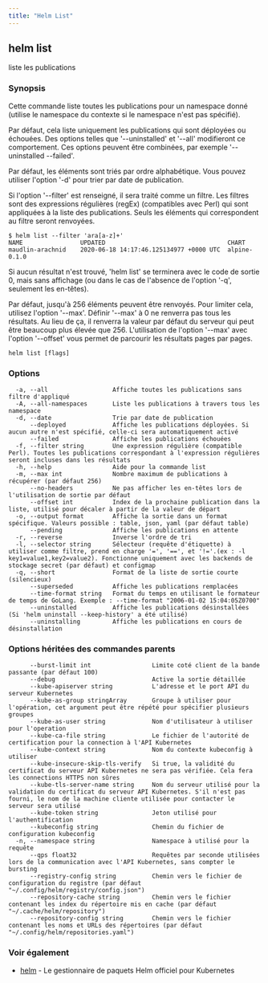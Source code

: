 ```yaml
---
title: "Helm List"
---
```


## helm list

liste les publications

### Synopsis

Cette commande liste toutes les publications pour un namespace donné (utilise le namespace du contexte si le namespace n'est pas spécifié).

Par défaut, cela liste uniquement les publications qui sont déployées ou échouées. Des options telles que '--uninstalled' et '--all' modifieront ce comportement. Ces options peuvent être combinées, par exemple '--uninstalled --failed'.

Par défaut, les éléments sont triés par ordre alphabétique. Vous pouvez utiliser l'option '-d' pour trier par date de publication.

Si l'option '--filter' est renseigné, il sera traité comme un filtre. Les filtres sont des expressions régulières (regEx) (compatibles avec Perl) qui sont appliquées à la liste des publications. Seuls les éléments qui correspondent au filtre seront renvoyées. 

    $ helm list --filter 'ara[a-z]+'
    NAME                UPDATED                                  CHART
    maudlin-arachnid    2020-06-18 14:17:46.125134977 +0000 UTC  alpine-0.1.0

Si aucun résultat n'est trouvé, 'helm list' se terminera avec le code de sortie 0, mais sans affichage (ou dans le cas de l'absence de l'option '-q', seulement les en-têtes).

Par défaut, jusqu'à 256 éléments peuvent être renvoyés. Pour limiter cela, utilisez l'option '--max'.
Définir '--max' à 0 ne renverra pas tous les résultats. Au lieu de ça, il renverra la valeur par défaut du serveur qui peut être beaucoup plus élevée que 256.
L'utilisation de l'option '--max' avec l'option '--offset' vous permet de parcourir les résultats pages par pages.

```
helm list [flags]
```

### Options

```
  -a, --all                  Affiche toutes les publications sans filtre d'appliqué
  -A, --all-namespaces       Liste les publications à travers tous les namespace
  -d, --date                 Trie par date de publication
      --deployed             Affiche les publications déployées. Si aucun autre n'est spécifié, celle-ci sera automatiquement activé
      --failed               Affiche les publications échouées
  -f, --filter string        Une expression régulière (compatible Perl). Toutes les publications correspondant à l'expression régulières seront incluses dans les résultats
  -h, --help                 Aide pour la commande list
  -m, --max int              Nombre maximum de publications à récupérer (par défaut 256)
      --no-headers           Ne pas afficher les en-têtes lors de l'utilisation de sortie par défaut
      --offset int           Index de la prochaine publication dans la liste, utilisé pour décaler à partir de la valeur de départ
  -o, --output format        Affiche la sortie dans un format spécifique. Valeurs possible : table, json, yaml (par défaut table)
      --pending              Affiche les publications en attente
  -r, --reverse              Inverse l'ordre de tri
  -l, --selector string      Sélecteur (requête d'étiquette) à utiliser comme filtre, prend en charge '=', '==', et '!='.(ex : -l key1=value1,key2=value2). Fonctionne uniquement avec les backends de stockage secret (par défaut) et configmap
  -q, --short                Format de la liste de sortie courte (silencieux)
      --superseded           Affiche les publications remplacées
      --time-format string   Format du temps en utilisant le formateur de temps de GoLang. Exemple : --time-format "2006-01-02 15:04:05Z0700"
      --uninstalled          Affiche les publications désinstallées (Si 'helm uninstall --keep-history' a été utilisé)
      --uninstalling         Affiche les publications en cours de désinstallation
```

### Options héritées des commandes parents

```
      --burst-limit int                 Limite coté client de la bande passante (par défaut 100)
      --debug                           Active la sortie détaillée
      --kube-apiserver string           L'adresse et le port API du serveur Kubernetes
      --kube-as-group stringArray       Groupe à utiliser pour l'opération, cet argument peut être répété pour spécifier plusieurs groupes
      --kube-as-user string             Nom d'utilisateur à utiliser pour l'operation
      --kube-ca-file string             Le fichier de l'autorité de certification pour la connection à l'API Kubernetes
      --kube-context string             Nom du contexte kubeconfig à utiliser
      --kube-insecure-skip-tls-verify   Si true, la validité du certificat du serveur API Kubernetes ne sera pas vérifiée. Cela fera les connections HTTPS non sûres
      --kube-tls-server-name string     Nom du serveur utilisé pour la validation du certificat du serveur API Kubernetes. S'il n'est pas fourni, le nom de la machine cliente utilisée pour contacter le serveur sera utilisé
      --kube-token string               Jeton utilisé pour l'authentification
      --kubeconfig string               Chemin du fichier de configuration kubeconfig
  -n, --namespace string                Namespace à utilisé pour la requête
      --qps float32                     Requêtes par seconde utilisées lors de la communication avec l'API Kubernetes, sans compter le bursting
      --registry-config string          Chemin vers le fichier de configuration du registre (par défaut "~/.config/helm/registry/config.json")
      --repository-cache string         Chemin vers le fichier contenant les index du répertoire mis en cache (par défaut "~/.cache/helm/repository")
      --repository-config string        Chemin vers le fichier contenant les noms et URLs des répertoires (par défaut "~/.config/helm/repositories.yaml")
```

### Voir également

* [helm](helm.md) - Le gestionnaire de paquets Helm officiel pour Kubernetes
